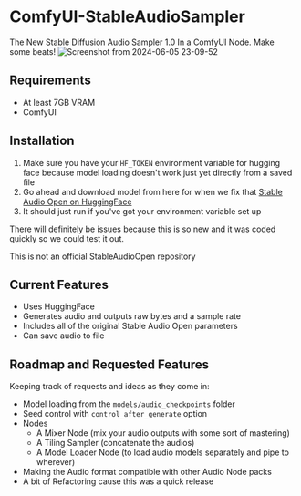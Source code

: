 # ComfyUI-StableAudioSampler
The New Stable Diffusion Audio Sampler 1.0 In a ComfyUI Node. Make some beats!
![Screenshot from 2024-06-05 23-09-52](https://github.com/lks-ai/ComfyUI-StableAudioSampler/assets/163685473/037a23a7-0183-45b0-ae07-935664ba6dc7)

## Requirements
- At least 7GB VRAM
- ComfyUI

## Installation
1. Make sure you have your `HF_TOKEN` environment variable for hugging face because model loading doesn't work just yet directly from a saved file
2. Go ahead and download model from here for when we fix that [Stable Audio Open on HuggingFace](https://huggingface.co/stabilityai/stable-audio-open-1.0/blob/main/model.safetensors)
3. It should just run if you've got your environment variable set up

There will definitely be issues because this is so new and it was coded quickly so we could test it out.

This is not an official StableAudioOpen repository

## Current Features
- Uses HuggingFace
- Generates audio and outputs raw bytes and a sample rate
- Includes all of the original Stable Audio Open parameters
- Can save audio to file

## Roadmap and Requested Features
Keeping track of requests and ideas as they come in:
- Model loading from the `models/audio_checkpoints` folder
- Seed control with `control_after_generate` option
- Nodes
  - A Mixer Node (mix your audio outputs with some sort of mastering)
  - A Tiling Sampler (concatenate the audios)
  - A Model Loader Node (to load audio models separately and pipe to wherever)
- Making the Audio format compatible with other Audio Node packs
- A bit of Refactoring cause this was a quick release

